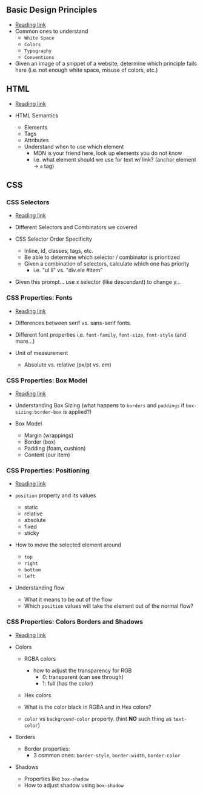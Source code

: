 ## Basic Design Principles
- [Reading link](https://open.appacademy.io/learn/js-py---pt-jun-2022-online/week-13---html-and-css/design-principles)
- Common ones to understand
  - `White Space`
  - `Colors`
  - `Typography`
  - `Conventions`
- Given an image of a snippet of a website, determine which principle fails here (i.e. not enough white space, misuse of colors, etc.)


## HTML
- [Reading link](https://open.appacademy.io/learn/js-py---pt-jun-2022-online/week-13---html-and-css/basics-of-html)

- HTML Semantics
  - Elements
  - Tags
  - Attributes
  - Understand when to use which element
    - MDN is your friend here, look up elements you do not know
    - i.e. what element should we use for text w/ link? (anchor element -> `a` tag)


## CSS

### CSS Selectors
- [Reading link](https://open.appacademy.io/learn/js-py---pt-jun-2022-online/week-13---html-and-css/css-selectors)

- Different Selectors and Combinators we covered

- CSS Selector Order Specificity
  - Inline, id, classes, tags, etc.
  - Be able to determine which selector / combinator is prioritized
  - Given a combination of selectors, calculate which one has priority
    - i.e. "ul li" vs. "div.ele #item"

- Given this prompt... use x selector (like descendant) to change y...

### CSS Properties: Fonts
- [Reading link](https://open.appacademy.io/learn/js-py---pt-jun-2022-online/week-13---html-and-css/css--type--properties-and-imports)
  
- Differences between serif vs. sans-serif fonts.
  
- Different font properties i.e. `font-family`, `font-size`, `font-style` (and more...)

- Unit of measurement
  - Absolute vs. relative (px/pt vs. em)


### CSS Properties: Box Model
- [Reading link](https://open.appacademy.io/learn/js-py---pt-jun-2022-online/week-13---html-and-css/the-box-model)

- Understanding Box Sizing (what happens to `borders` and `paddings` if `box-sizing:border-box` is applied?)
- Box Model
  - Margin (wrappings)
  - Border (box)
  - Padding (foam, cushion)
  - Content (our item)


### CSS Properties: Positioning
- [Reading link](https://open.appacademy.io/learn/js-py---pt-jun-2022-online/week-13---html-and-css/css-positioning)

- `position` property and its values
  - static
  - relative
  - absolute
  - fixed
  - sticky
- How to move the selected element around
  - `top`
  - `right`
  - `bottom`
  - `left`
- Understanding flow
  - What it means to be out of the flow
  - Which `position` values will take the element out of the normal flow?


### CSS Properties: Colors Borders and Shadows
- [Reading link](https://open.appacademy.io/learn/js-py---pt-jun-2022-online/week-13---html-and-css/css--colors--borders--and-shadows) 
  
- Colors
  - RGBA colors
    - how to adjust the transparency for RGB
      - 0: transparent (can see through)
      - 1: full (has the color)
  -  Hex colors
  -  What is the color black in RGBA and in Hex colors?

  - `color` vs `background-color` property. (hint **NO** such thing as `text-color`)

- Borders
  - Border properties:
    - 3 common ones: `border-style`, `border-width`, `border-color`

- Shadows
  - Properties like `box-shadow`
  - How to adjust shadow using `box-shadow`

